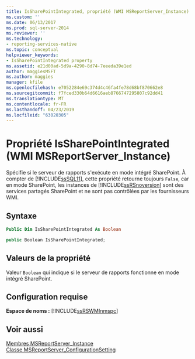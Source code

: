 ```yaml
---
title: IsSharePointIntegrated, propriété (WMI MSReportServer_Instance) | Microsoft Docs
ms.custom: ''
ms.date: 06/13/2017
ms.prod: sql-server-2014
ms.reviewer: ''
ms.technology:
- reporting-services-native
ms.topic: conceptual
helpviewer_keywords:
- IsSharePointIntegrated property
ms.assetid: e21d00ad-5d9a-4290-8d74-7eeeda39e1ed
author: maggiesMSFT
ms.author: maggies
manager: kfile
ms.openlocfilehash: e7052284e69c374d4c46fa4fe78d68bf870662e8
ms.sourcegitcommit: f7fced330b64d6616aeb8766747295807c92dd41
ms.translationtype: MT
ms.contentlocale: fr-FR
ms.lasthandoff: 04/23/2019
ms.locfileid: "63020305"
---
```

# <a name="issharepointintegrated-property-wmi-msreportserverinstance"></a>Propriété IsSharePointIntegrated (WMI MSReportServer_Instance)
  Spécifie si le serveur de rapports s'exécute en mode intégré SharePoint. À compter de [!INCLUDE[ssSQL11](../../includes/sssql11-md.md)], cette propriété retourne toujours `False`, car en mode SharePoint, les instances de [!INCLUDE[ssRSnoversion](../../includes/ssrsnoversion-md.md)] sont des services partagés SharePoint et ne sont pas contrôlées par les fournisseurs WMI.  
  
## <a name="syntax"></a>Syntaxe  
  
```vb  
Public Dim IsSharePointIntegrated As Boolean  
```  
  
```csharp  
public Boolean IsSharePointIntegrated;  
```  
  
## <a name="property-values"></a>Valeurs de la propriété  
 Valeur `Boolean` qui indique si le serveur de rapports fonctionne en mode intégré SharePoint.  
  
## <a name="requirements"></a>Configuration requise  
 **Espace de noms :** [!INCLUDE[ssRSWMInmspc](../../includes/ssrswminmspc-md.md)]  
  
## <a name="see-also"></a>Voir aussi  
 [Membres MSReportServer_Instance](msreportserver-instance-members.md)   
 [Classe MSReportServer_ConfigurationSetting](msreportserver-configurationsetting-class.md)  
  
  
